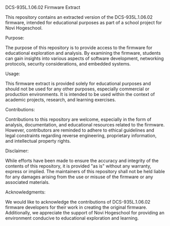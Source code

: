 DCS-935L.1.06.02 Firmware Extract

This repository contains an extracted version of the DCS-935L.1.06.02 firmware, intended for educational purposes as part of a school project for Novi Hogeschool.

Purpose:

The purpose of this repository is to provide access to the firmware for educational exploration and analysis. By examining the firmware, students can gain insights into various aspects of software development, networking protocols, security considerations, and embedded systems.

Usage:

This firmware extract is provided solely for educational purposes and should not be used for any other purposes, especially commercial or production environments. It is intended to be used within the context of academic projects, research, and learning exercises.

Contributions:

Contributions to this repository are welcome, especially in the form of analysis, documentation, and educational resources related to the firmware. However, contributors are reminded to adhere to ethical guidelines and legal constraints regarding reverse engineering, proprietary information, and intellectual property rights.

Disclaimer:

While efforts have been made to ensure the accuracy and integrity of the contents of this repository, it is provided "as is" without any warranty, express or implied. The maintainers of this repository shall not be held liable for any damages arising from the use or misuse of the firmware or any associated materials.

Acknowledgments:

We would like to acknowledge the contributions of DCS-935L.1.06.02 firmware developers for their work in creating the original firmware. Additionally, we appreciate the support of Novi Hogeschool for providing an environment conducive to educational exploration and learning.
